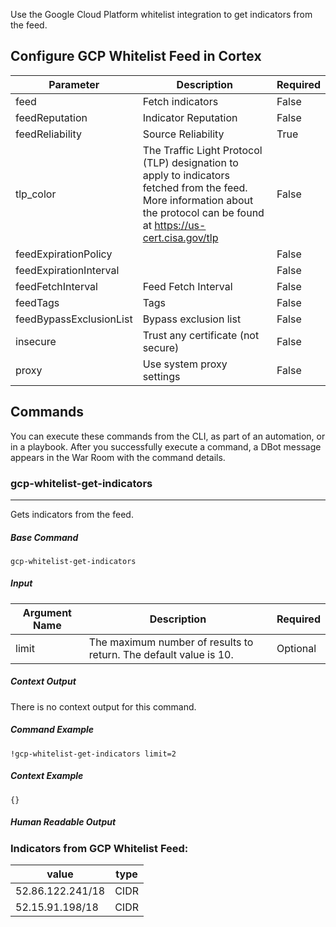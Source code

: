 Use the Google Cloud Platform whitelist integration to get indicators from the feed.

## Configure GCP Whitelist Feed in Cortex


| **Parameter** | **Description** | **Required** |
| --- | --- | --- |
| feed | Fetch indicators | False |
| feedReputation | Indicator Reputation | False |
| feedReliability | Source Reliability | True |
| tlp_color | The Traffic Light Protocol (TLP) designation to apply to indicators fetched from the feed. More information about the protocol can be found at <https://us-cert.cisa.gov/tlp> | False |
| feedExpirationPolicy |  | False |
| feedExpirationInterval |  | False |
| feedFetchInterval | Feed Fetch Interval | False |
| feedTags | Tags | False |
| feedBypassExclusionList | Bypass exclusion list | False |
| insecure | Trust any certificate \(not secure\) | False |
| proxy | Use system proxy settings | False |

## Commands

You can execute these commands from the CLI, as part of an automation, or in a playbook.
After you successfully execute a command, a DBot message appears in the War Room with the command details.

### gcp-whitelist-get-indicators

***
Gets indicators from the feed.


##### Base Command

`gcp-whitelist-get-indicators`

##### Input

| **Argument Name** | **Description** | **Required** |
| --- | --- | --- |
| limit | The maximum number of results to return. The default value is 10. | Optional | 


##### Context Output

There is no context output for this command.

##### Command Example

```!gcp-whitelist-get-indicators limit=2```

##### Context Example

```
{}
```

##### Human Readable Output

### Indicators from GCP Whitelist Feed:

|value|type|
|---|---|
| 52.86.122.241/18 | CIDR |
| 52.15.91.198/18 | CIDR |
